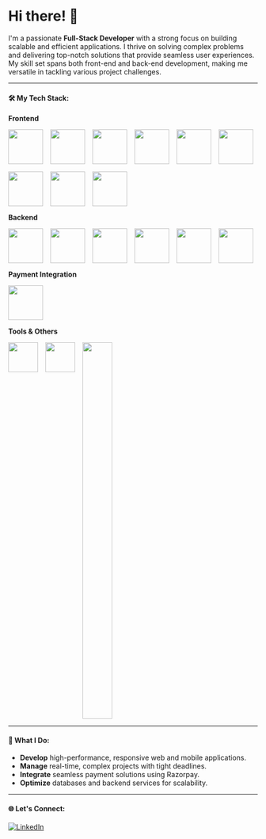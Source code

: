 # Hi there! 👋

I'm a passionate **Full-Stack Developer** with a strong focus on building scalable and efficient applications. I thrive on solving complex problems and delivering top-notch solutions that provide seamless user experiences. My skill set spans both front-end and back-end development, making me versatile in tackling various project challenges.

---

#### 🛠️ My Tech Stack:

**Frontend**  
<div style="display: flex; flex-wrap: wrap; gap: 15px;">
  <img width="70px" height="70px" src="https://cdn.jsdelivr.net/gh/devicons/devicon@latest/icons/html5/html5-original.svg" />
  <img width="70px" height="70px" src="https://cdn.jsdelivr.net/gh/devicons/devicon@latest/icons/css3/css3-original.svg" />
  <img width="70px" height="70px" src="https://cdn.jsdelivr.net/gh/devicons/devicon@latest/icons/javascript/javascript-original.svg" />
  <img width="70px" height="70px" src="https://cdn.jsdelivr.net/gh/devicons/devicon@latest/icons/react/react-original.svg"/>
    <img width="70px" height="70px" src="https://res.cloudinary.com/dabocsuq6/image/upload/v1723629067/react-query-icon_tct4sr.png"/>
    <img width="70px" height="70px" src="https://cdn.jsdelivr.net/gh/devicons/devicon@latest/icons/typescript/typescript-original.svg" />
    <img width="70px" height="70px" src="https://cdn.jsdelivr.net/gh/devicons/devicon@latest/icons/tailwindcss/tailwindcss-original.svg" />
    <img width="70px" height="70px" src="https://cdn.jsdelivr.net/gh/devicons/devicon@latest/icons/nextjs/nextjs-original.svg" />
    <img width="70px" height="70px" src="https://cdn.jsdelivr.net/gh/devicons/devicon@latest/icons/redux/redux-original.svg" />
</div>

**Backend**  
<div style="display: flex; flex-wrap: wrap; gap: 15px;">
  <img width="70px" height="70px" src="https://cdn.jsdelivr.net/gh/devicons/devicon@latest/icons/nodejs/nodejs-original.svg" />
  <img width="70px" height="70px" src="https://cdn.jsdelivr.net/gh/devicons/devicon@latest/icons/express/express-original.svg" />
  <img width="70px" height="70px" src="https://cdn.jsdelivr.net/gh/devicons/devicon@latest/icons/go/go-original.svg" />
  <img width="70px" height="70px" src="https://cdn.jsdelivr.net/gh/devicons/devicon@latest/icons/mongodb/mongodb-original.svg" />
  <img width="70px" height="70px" src="https://cdn.jsdelivr.net/gh/devicons/devicon@latest/icons/prisma/prisma-original.svg" />
  <img width="70px" height="70px" src="https://cdn.jsdelivr.net/gh/devicons/devicon@latest/icons/socketio/socketio-original-wordmark.svg" />
</div>

**Payment Integration**  
<div style="display: flex; flex-wrap: wrap; gap: 15px;">
  <img width="70px" height="70px" src="https://res.cloudinary.com/dabocsuq6/image/upload/v1723629443/razorpay_opyqfr.png"/>
</div>

**Tools & Others**  
<div style="display: flex; flex-wrap: wrap; gap: 15px;">
  <img width="60px" height="60px" src="https://cdn.jsdelivr.net/gh/devicons/devicon@latest/icons/git/git-original.svg"  />
  <img width="60px" height="60px" src="https://cdn.jsdelivr.net/gh/devicons/devicon@latest/icons/postman/postman-original.svg"  />
  <img width="60px" height="760px" src="https://cdn.jsdelivr.net/gh/devicons/devicon@latest/icons/vscode/vscode-original.svg"/>
</div>

---

#### 🚀 What I Do:
- **Develop** high-performance, responsive web and mobile applications.
- **Manage** real-time, complex projects with tight deadlines.
- **Integrate** seamless payment solutions using Razorpay.
- **Optimize** databases and backend services for scalability.

---

#### 🌐 Let's Connect:
[![LinkedIn](https://img.shields.io/badge/LinkedIn-0A66C2?style=for-the-badge&logo=linkedin&logoColor=white)](https://www.linkedin.com/in/shaik-rahuman-76a0941b9/)
